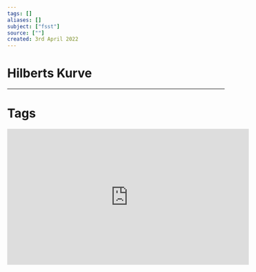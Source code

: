 ```yaml
---
tags: []
aliases: []
subject: ["fsst"]
source: [""]
created: 3rd April 2022
---
```


# Hilberts Kurve

---
# Tags
<iframe width="560" height="315" src="https://www.youtube.com/embed/3s7h2MHQtxc" title="YouTube video player" frameborder="0" allow="accelerometer; autoplay; clipboard-write; encrypted-media; gyroscope; picture-in-picture" allowfullscreen></iframe>